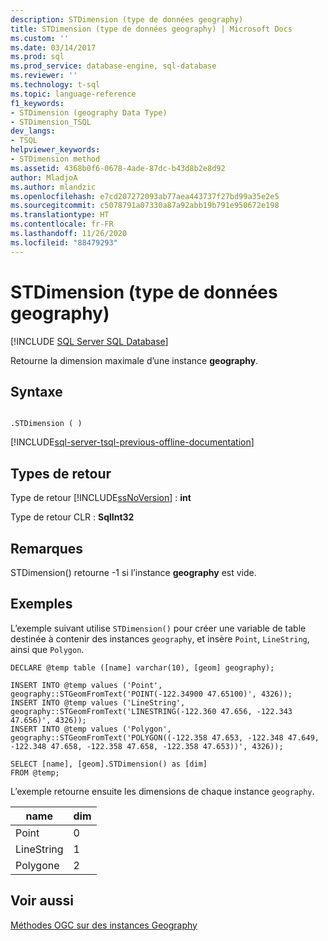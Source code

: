 ```yaml
---
description: STDimension (type de données geography)
title: STDimension (type de données geography) | Microsoft Docs
ms.custom: ''
ms.date: 03/14/2017
ms.prod: sql
ms.prod_service: database-engine, sql-database
ms.reviewer: ''
ms.technology: t-sql
ms.topic: language-reference
f1_keywords:
- STDimension (geography Data Type)
- STDimension_TSQL
dev_langs:
- TSQL
helpviewer_keywords:
- STDimension method
ms.assetid: 4368b0f6-0678-4ade-87dc-b43d8b2e8d92
author: MladjoA
ms.author: mlandzic
ms.openlocfilehash: e7cd207272093ab77aea443737f27bd99a35e2e5
ms.sourcegitcommit: c5078791a07330a87a92abb19b791e950672e198
ms.translationtype: HT
ms.contentlocale: fr-FR
ms.lasthandoff: 11/26/2020
ms.locfileid: "88479293"
---
```

# <a name="stdimension-geography-data-type"></a>STDimension (type de données geography)
[!INCLUDE [SQL Server SQL Database](../../includes/applies-to-version/sql-asdb.md)]

  Retourne la dimension maximale d’une instance **geography**.  
  
## <a name="syntax"></a>Syntaxe  
  
```  
  
.STDimension ( )  
```  
  
[!INCLUDE[sql-server-tsql-previous-offline-documentation](../../includes/sql-server-tsql-previous-offline-documentation.md)]

## <a name="return-types"></a>Types de retour
 Type de retour [!INCLUDE[ssNoVersion](../../includes/ssnoversion-md.md)] : **int**  
  
 Type de retour CLR : **SqlInt32**  
  
## <a name="remarks"></a>Remarques  
 STDimension() retourne -1 si l’instance **geography** est vide.  
  
## <a name="examples"></a>Exemples  
 L’exemple suivant utilise `STDimension()` pour créer une variable de table destinée à contenir des instances `geography`, et insère `Point`, `LineString`, ainsi que `Polygon`.  
  
```  
DECLARE @temp table ([name] varchar(10), [geom] geography);  
  
INSERT INTO @temp values ('Point', geography::STGeomFromText('POINT(-122.34900 47.65100)', 4326));  
INSERT INTO @temp values ('LineString', geography::STGeomFromText('LINESTRING(-122.360 47.656, -122.343 47.656)', 4326));  
INSERT INTO @temp values ('Polygon', geography::STGeomFromText('POLYGON((-122.358 47.653, -122.348 47.649, -122.348 47.658, -122.358 47.658, -122.358 47.653))', 4326));  
  
SELECT [name], [geom].STDimension() as [dim]  
FROM @temp;  
```  
  
 L’exemple retourne ensuite les dimensions de chaque instance `geography`.  
  
|name|dim|  
|----------|---------|  
|Point|0|  
|LineString|1|  
|Polygone|2|  
  
## <a name="see-also"></a>Voir aussi  
 [Méthodes OGC sur des instances Geography](../../t-sql/spatial-geography/ogc-methods-on-geography-instances.md)  
  
  
